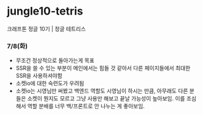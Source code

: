 # jungle10-tetris

크래프톤 정글 10기 | 정글 테트리스

### 7/8(화)

- 무조건 정상적으로 돌아가는게 목표
- SSR을 쓸 수 있는 부분이 메인에서는 힘들 것 같아서 다른 페이지들에서 최대한 SSR을 사용하셔야함
- 소켓io에 대한 숙련도가 우려됨
- 소켓io는 시영님만 써봤고 백엔드 역할도 시영님이 하시는 만큼, 아무래도 다른 분들은 소켓이 뭔지도 모르고 그냥 사용만 해보고 끝날 가능성이 높아보임. 이를 조심해서 역할 분배를 너무 백/프론트로 안 나누는 게 좋아보임.

